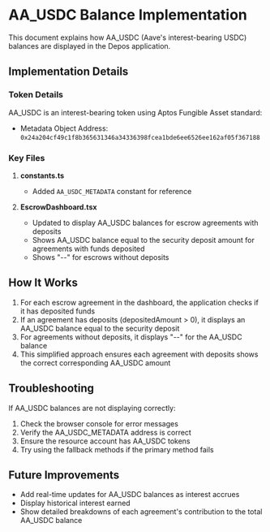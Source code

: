# AA_USDC Balance Implementation

This document explains how AA_USDC (Aave's interest-bearing USDC) balances are displayed in the Depos application.

## Implementation Details

### Token Details

AA_USDC is an interest-bearing token using Aptos Fungible Asset standard:
- Metadata Object Address: `0x24a204cf49c1f8b365631346a34336398fcea1bde6ee6526ee162af05f367188`

### Key Files

1. **constants.ts**
   - Added `AA_USDC_METADATA` constant for reference

2. **EscrowDashboard.tsx**
   - Updated to display AA_USDC balances for escrow agreements with deposits
   - Shows AA_USDC balance equal to the security deposit amount for agreements with funds deposited
   - Shows "--" for escrows without deposits

## How It Works

1. For each escrow agreement in the dashboard, the application checks if it has deposited funds
2. If an agreement has deposits (depositedAmount > 0), it displays an AA_USDC balance equal to the security deposit
3. For agreements without deposits, it displays "--" for the AA_USDC balance
4. This simplified approach ensures each agreement with deposits shows the correct corresponding AA_USDC amount

## Troubleshooting

If AA_USDC balances are not displaying correctly:

1. Check the browser console for error messages
2. Verify the AA_USDC_METADATA address is correct
3. Ensure the resource account has AA_USDC tokens
4. Try using the fallback methods if the primary method fails

## Future Improvements

- Add real-time updates for AA_USDC balances as interest accrues
- Display historical interest earned
- Show detailed breakdowns of each agreement's contribution to the total AA_USDC balance